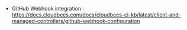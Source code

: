 * GitHub Webhook integration : https://docs.cloudbees.com/docs/cloudbees-ci-kb/latest/client-and-managed-controllers/github-webhook-configuration 